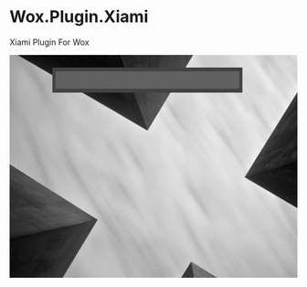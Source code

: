 Wox.Plugin.Xiami
================

Xiami Plugin For Wox

![](https://github.com/harry159821/Wox.Plugin.Xiami/raw/master/Xiami.gif)